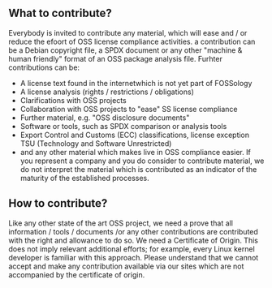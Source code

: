## What to contribute?
Everybody is invited to contribute any material, which will ease and / or reduce the efoort of OSS license compliance activities. a contribution can be a Debian copyright file, a SPDX document or any other "machine & human friendly" format of an OSS package analysis file.
Furhter contributions can be:
* A license text found in the internetwhich is not yet part of FOSSology
* A license analysis (rights / restrictions / obligations)
* Clarifications with OSS projects 
* Collaboration with OSS projects to "ease" SS license compliance
* Further material, e.g. "OSS disclosure documents"
* Software or tools, such as SPDX comparison or analysis tools
* Export Control and Customs (ECC) classifications, license exception TSU (Technology and Software Unrestricted)
* and any other material which makes live in OSS compliance easier.
If you represent a company and you do consider to contribute material, we do not interpret the material which is contributed as an indicator of the maturity of the established processes.

## How to contribute?
Like any other state of the art OSS project, we need a prove that all information / tools / documents /or any other contributions are contributed with the right and allowance to do so.
We need a Certificate of Origin. This does not imply relevant additional efforts; for example, every Linux kernel developer is familiar with this approach. Please understand that we cannot accept and make any contribution available via our sites which are not accompanied by the certificate of origin.
